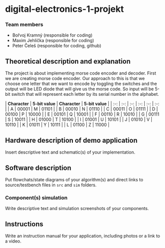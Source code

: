 # digital-electronics-1-projekt
### Team members

* Bořvoj Kramný (responsible for coding)
* Maxim Jehlička (responsible for coding)
* Peter Čeleš (responsible for coding, github)

## Theoretical description and explanation

The project is about implementing morse code encoder and decoder. First we are creating morse code encoder. Our approach to this is that we choose one letter that we want to encode by toggling the switches and the output will be LED diode that will give us the morse code. So input will be 5-bit switch that will represent each letter by its serial number in the alphabet. 

| **Character** | **5-bit value** | **Character** | **5-bit value** |
   | :-: | :-: | :-: | :-: | :-: | :-: |
   | A | 00001 | M | 01101 |
   | B | 00010 | N | 01110 |
   | C | 00011 | O | 01111 |
   | D | 00100 | P | 10000 |
   | E | 00101 | Q | 10001 |
   | F | 00110 | R | 10010 |
   | G | 00111 | S | 10011 |
   | H | 01000 | T | 10100 |
   | I | 01001 | U | 10101 |
   | J | 01010 | V | 10110 |
   | K | 01011 | Y | 10111 |
   | L | 01100 | Z | 11000 |
   

## Hardware description of demo application

Insert descriptive text and schematic(s) of your implementation.

## Software description

Put flowchats/state diagrams of your algorithm(s) and direct links to source/testbench files in `src` and `sim` folders. 

### Component(s) simulation

Write descriptive text and simulation screenshots of your components.

## Instructions

Write an instruction manual for your application, including photos or a link to a video.

